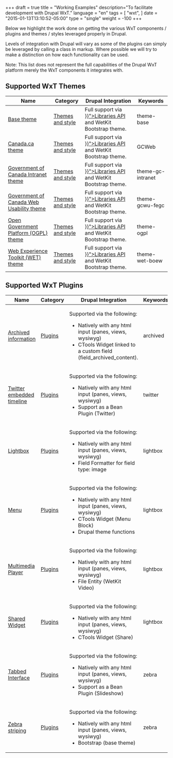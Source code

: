 +++
draft = true
title = "Working Examples"
description="To facilitate development with Drupal WxT."
language = "en"
tags = [
    "wxt",
]
date = "2015-01-13T13:10:52-05:00"
type = "single"
weight = -100
+++

Below we highlight the work done on getting the various WxT components / plugins and themes / styles leveraged properly in Drupal.

Levels of integration with Drupal will vary as some of the plugins can simply be leveraged by calling a class in markup. Where possible we will try to make a distinction on how each functionality can be used.

Note: This list does not represent the full capabilities of the Drupal WxT platform merely the WxT components it integrates with.

## Supported WxT Themes

<table id="components-theme" class="wb-tables table table-striped table-hover" data-wb-tables='{"columnDefs": [ { "visible": false, "targets": [ 3 ] } ], "lengthMenu": [[10, 25, -1], [10, 25, "All"]], "pageLength": -1 }'>
    <thead>
        <tr>
            <th>Name</th>
            <th>Category</th>
            <th>Drupal Integration</th>
            <th>Keywords</th>
        </tr>
    </thead>
    <tbody>
        <tr>
            <td><a href="http://wet-boew.github.io/themes-dist/theme-base/index-en.html">Base theme</a></td>
            <td><a href="http://wet-boew.github.io/v4.0-ci/docs/ref/themesstyle-en.html">Themes and style</a></td>
            <td>Full support via <a href="{{< relref "architecture/libraries-api.md" >}}">Libraries API</a> and WetKit Bootstrap theme.</td>
            <td>theme-base</td>
        </tr>
        <tr>
            <td><a href="http://wet-boew.github.io/themes-dist/GCWeb/index-en.html">Canada.ca theme</a></td>
            <td><a href="http://wet-boew.github.io/v4.0-ci/docs/ref/themesstyle-en.html">Themes and style</a></td>
            <td>Full support via <a href="{{< relref "architecture/libraries-api.md" >}}">Libraries API</a> and WetKit Bootstrap theme.</td>
            <td>GCWeb</td>
        </tr>
        <tr>
            <td><a href="http://wet-boew.github.io/themes-dist/theme-gc-intranet/index-en.html">Government of Canada Intranet theme</a></td>
            <td><a href="http://wet-boew.github.io/v4.0-ci/docs/ref/themesstyle-en.html">Themes and style</a></td>
            <td>Full support via <a href="{{< relref "architecture/libraries-api.md" >}}">Libraries API</a> and WetKit Bootstrap theme.</td>
            <td>theme-gc-intranet</td>
        </tr>
        <tr>
            <td><a href="http://wet-boew.github.io/themes-dist/theme-gcwu-fegc/index-en.html">Government of Canada Web Usability theme</a></td>
            <td><a href="http://wet-boew.github.io/v4.0-ci/docs/ref/themesstyle-en.html">Themes and style</a></td>
            <td>Full support via <a href="{{< relref "architecture/libraries-api.md" >}}">Libraries API</a> and WetKit Bootstrap theme.</td>
            <td>theme-gcwu-fegc</td>
        </tr>
        <tr>
            <td><a href="http://wet-boew.github.io/themes-dist/theme-ogpl/index-en.html">Open Government Platform (OGPL) theme</a></td>
            <td><a href="http://wet-boew.github.io/v4.0-ci/docs/ref/themesstyle-en.html">Themes and style</a></td>
            <td>Full support via <a href="{{< relref "architecture/libraries-api.md" >}}">Libraries API</a> and WetKit Bootstrap theme.</td>
            <td>theme-ogpl</td>
        </tr>
        <tr>
            <td><a href="http://wet-boew.github.io/v4.0-ci/theme/index-en.html">Web Experience Toolkit (WET) theme</a></td>
            <td><a href="http://wet-boew.github.io/v4.0-ci/docs/ref/themesstyle-en.html">Themes and style</a></td>
            <td>Full support via <a href="{{< relref "architecture/libraries-api.md" >}}">Libraries API</a> and WetKit Bootstrap theme.</td>
            <td>theme-wet-boew</td>
        </tr>
    </tbody>
</table>

## Supported WxT Plugins

<table id="components-plugins" class="wb-tables table table-striped table-hover" data-wb-tables='{"columnDefs": [ { "visible": false, "targets": [ 3 ] } ], "lengthMenu": [[10, 25, -1], [10, 25, "All"]], "pageLength": -1 }'>
    <thead>
        <tr>
            <th>Name</th>
            <th>Category</th>
            <th>Drupal Integration</th>
            <th>Keywords</th>
        </tr>
    </thead>
    <tbody>
        <tr>
            <td><a href="http://wet-boew.github.io/v4.0-ci/demos/archived/archived-en.html">Archived information</a></td>
            <td><a href="http://wet-boew.github.io/v4.0-ci/docs/ref/other-en.html">Plugins</a></td>
            <td>
                <p>Supported via the following:</p>
                <ul>
                    <li>Natively with any html input (panes, views, wysiwyg)</li>
                    <li>CTools Widget linked to a custom field (field_archived_content).</li>
                </ul>
            </td>
            <td>archived</td>
        </tr>
        <tr>
            <td><a href="http://wet-boew.github.io/v4.0-ci/docs/ref/twitter/twitter-en.html">Twitter embedded timeline</a></td>
            <td><a href="http://wet-boew.github.io/v4.0-ci/docs/ref/plugins-en.html">Plugins</a></td>
            <td>
                <p>Supported via the following:</p>
                <ul>
                    <li>Natively with any html input (panes, views, wysiwyg)</li>
                    <li>Support as a Bean Plugin (Twitter)</li>
                </ul>
            </td>
            <td>twitter</td>
        </tr>
        <tr>
            <td><a href="http://wet-boew.github.io/wet-boew/demos/lightbox/lightbox-en.html">Lightbox</a></td>
            <td><a href="http://wet-boew.github.io/v4.0-ci/docs/ref/plugins-en.html">Plugins</a></td>
            <td>
                <p>Supported via the following:</p>
                <ul>
                    <li>Natively with any html input (panes, views, wysiwyg)</li>
                    <li>Field Formatter for field type: image</li>
                </ul>
            </td>
            <td>lightbox</td>
        </tr>
        <tr>
            <td><a href="http://wet-boew.github.io/v4.0-ci/docs/ref/menu/menu-en.html">Menu</a></td>
            <td><a href="http://wet-boew.github.io/v4.0-ci/docs/ref/plugins-en.html">Plugins</a></td>
            <td>
                <p>Supported via the following:</p>
                <ul>
                    <li>Natively with any html input (panes, views, wysiwyg)</li>
                    <li>CTools Widget (Menu Block)</li>
                    <li>Drupal theme functions</li>
                </ul>
            </td>
            <td>lightbox</td>
        </tr>
        <tr>
            <td><a href="http://wet-boew.github.io/v4.0-ci/docs/ref/multimedia/multimedia-en.html">Multimedia Player</a></td>
            <td><a href="http://wet-boew.github.io/v4.0-ci/docs/ref/plugins-en.html">Plugins</a></td>
            <td>
                <p>Supported via the following:</p>
                <ul>
                    <li>Natively with any html input (panes, views, wysiwyg)</li>
                    <li>File Entity (WetKit Video)</li>
                </ul>
            </td>
            <td>lightbox</td>
        </tr>
        <tr>
            <td><a href="http://wet-boew.github.io/v4.0-ci/docs/ref/share/share-en.html">Shared Widget</a></td>
            <td><a href="http://wet-boew.github.io/v4.0-ci/docs/ref/plugins-en.html">Plugins</a></td>
            <td>
                <p>Supported via the following:</p>
                <ul>
                    <li>Natively with any html input (panes, views, wysiwyg)</li>
                    <li>CTools Widget (Share)</li>
                </ul>
            </td>
            <td>lightbox</td>
        </tr>
        <tr>
            <td><a href="http://wet-boew.github.io/v4.0-ci/docs/ref/tabs/tabs-en.html">Tabbed Interface</a></td>
            <td><a href="http://wet-boew.github.io/v4.0-ci/docs/ref/plugins-en.html">Plugins</a></td>
            <td>
                <p>Supported via the following:</p>
                <ul>
                    <li>Natively with any html input (panes, views, wysiwyg)</li>
                    <li>Support as a Bean Plugin (Slideshow)</li>
                </ul>
            </td>
            <td>zebra</td>
        </tr>
        <tr>
            <td><a href="http://wet-boew.github.io/v4.0-ci/demos/zebra/zebra-en.html">Zebra striping</a></td>
            <td><a href="http://wet-boew.github.io/v4.0-ci/docs/ref/plugins-en.html">Plugins</a></td>
            <td>
                <p>Supported via the following:</p>
                <ul>
                    <li>Natively with any html input (panes, views, wysiwyg)</li>
                    <li>Bootstrap (base theme)</li>
                </ul>
            </td>
            <td>zebra</td>
        </tr>
    </tbody>
</table>

